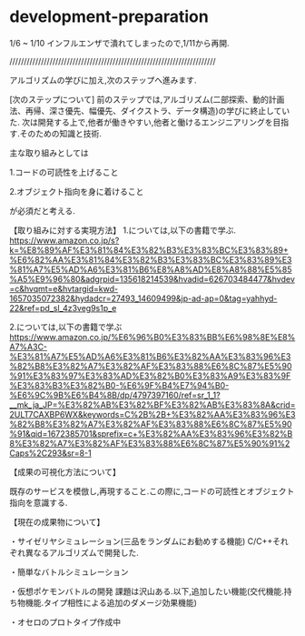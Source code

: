 # development-preparation

1/6 ~ 1/10 インフルエンザで潰れてしまったので,1/11から再開.

////////////////////////////////////////////////////////////////////////

アルゴリズムの学びに加え,次のステップへ進みます.

[次のステップについて]
前のステップでは,アルゴリズム(二部探索、動的計画法、再帰、深さ優先、幅優先、ダイクストラ、データ構造)の学びに終止していた.
次は開発する上で,他者が働きやすい,他者と働けるエンジニアリングを目指す.そのための知識と技術.

主な取り組みとしては

1.コードの可読性を上げること

2.オブジェクト指向を身に着けること

が必須だと考える.

【取り組みに対する実現方法】
1.については,以下の書籍で学ぶ.
https://www.amazon.co.jp/s?k=%E8%89%AF%E3%81%84%E3%82%B3%E3%83%BC%E3%83%89+%E6%82%AA%E3%81%84%E3%82%B3%E3%83%BC%E3%83%89%E3%81%A7%E5%AD%A6%E3%81%B6%E8%A8%AD%E8%A8%88%E5%85%A5%E9%96%80&adgrpid=135618214539&hvadid=626703484477&hvdev=c&hvqmt=e&hvtargid=kwd-1657035072382&hydadcr=27493_14609499&jp-ad-ap=0&tag=yahhyd-22&ref=pd_sl_4z3veg9s1p_e

2.については,以下の書籍で学ぶ
https://www.amazon.co.jp/%E6%96%B0%E3%83%BB%E6%98%8E%E8%A7%A3C-%E3%81%A7%E5%AD%A6%E3%81%B6%E3%82%AA%E3%83%96%E3%82%B8%E3%82%A7%E3%82%AF%E3%83%88%E6%8C%87%E5%90%91%E3%83%97%E3%83%AD%E3%82%B0%E3%83%A9%E3%83%9F%E3%83%B3%E3%82%B0-%E6%9F%B4%E7%94%B0-%E6%9C%9B%E6%B4%8B/dp/4797397160/ref=sr_1_1?__mk_ja_JP=%E3%82%AB%E3%82%BF%E3%82%AB%E3%83%8A&crid=2ULT7CAXBP6WX&keywords=C%2B%2B+%E3%82%AA%E3%83%96%E3%82%B8%E3%82%A7%E3%82%AF%E3%83%88%E6%8C%87%E5%90%91&qid=1672385701&sprefix=c+%E3%82%AA%E3%83%96%E3%82%B8%E3%82%A7%E3%82%AF%E3%83%88%E6%8C%87%E5%90%91%2Caps%2C293&sr=8-1

【成果の可視化方法について】

既存のサービスを模倣し,再現すること.この際に,コードの可読性とオブジェクト指向を意識する.

【現在の成果物について】

・サイゼリヤシミュレーション(三品をランダムにお勧めする機能) C/C++それぞれ異なるアルゴリズムで開発した.

・簡単なバトルシミュレーション

・仮想ポケモンバトルの開発 課題は沢山ある.以下,追加したい機能(交代機能.持ち物機能.タイプ相性による追加のダメージ効果機能)

・オセロのプロトタイプ作成中
